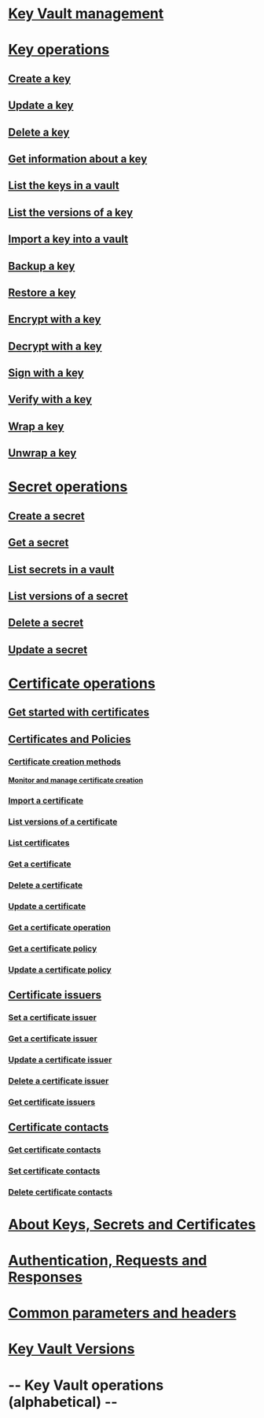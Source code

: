 # [Key Vault management](../../docs-ref-autogen/keyvault/Vaults.json)
# [Key operations](key-operations.md)
## [Create a key](../../docs-ref-autogen/keyvault/CreateKey.json)
## [Update a key](../../docs-ref-autogen/keyvault/UpdateKey.json)
## [Delete a key](../../docs-ref-autogen/keyvault/DeleteKey.json)
## [Get information about a key](../../docs-ref-autogen/keyvault/GetKey.json)
## [List the keys in a vault](../../docs-ref-autogen/keyvault/GetKeys.json)
## [List the versions of a key](../../docs-ref-autogen/keyvault/GetKeyVersions.json)
## [Import a key into a vault](../../docs-ref-autogen/keyvault/ImportKey.json)
## [Backup a key](../../docs-ref-autogen/keyvault/BackupKey.json)
## [Restore a key](../../docs-ref-autogen/keyvault/RestoreKey.json)
## [Encrypt with a key](../../docs-ref-autogen/keyvault/encrypt.json)
## [Decrypt with a key](../../docs-ref-autogen/keyvault/decrypt.json)
## [Sign with a key](../../docs-ref-autogen/keyvault/sign.json)
## [Verify with a key](../../docs-ref-autogen/keyvault/verify.json)
## [Wrap a key](../../docs-ref-autogen/keyvault/wrapKey.json)
## [Unwrap a key](../../docs-ref-autogen/keyvault/unwrapKey.json)
# [Secret operations](secret-operations.md)
## [Create a secret](../../docs-ref-autogen/keyvault/SetSecret.json)
## [Get a secret](../../docs-ref-autogen/keyvault/GetSecret.json)
## [List secrets in a vault](../../docs-ref-autogen/keyvault/GetSecrets.json)
## [List versions of a secret](../../docs-ref-autogen/keyvault/GetSecretVersions.json)
## [Delete a secret](../../docs-ref-autogen/keyvault/DeleteSecret.json)
## [Update a secret](../../docs-ref-autogen/keyvault/UpdateSecret.json)
# [Certificate operations](certificate-operations.md)
## [Get started with certificates](certificate-scenarios.md)
## [Certificates and Policies](certificates-and-policies.md)
### [Certificate creation methods](create-a-certificate.md)
#### [Monitor and manage certificate creation](create-certificate-scenarios.md)
### [Import a certificate](../../docs-ref-autogen/keyvault/ImportCertificate.json)
### [List versions of a certificate](../../docs-ref-autogen/keyvault/GetCertificateVersions.json)
### [List certificates](../../docs-ref-autogen/keyvault/GetCertificates.json)
### [Get a certificate](../../docs-ref-autogen/keyvault/GetCertificate.json)
### [Delete a certificate](../../docs-ref-autogen/keyvault/DeleteCertificate.json)
### [Update a certificate](../../docs-ref-autogen/keyvault/UpdateCertificate.json)
### [Get a certificate operation](../../docs-ref-autogen/keyvault/GetCertificateOperation.json)
### [Get a certificate policy](../../docs-ref-autogen/keyvault/GetCertificatePolicy.json)
### [Update a certificate policy](../../docs-ref-autogen/keyvault/UpdateCertificatePolicy.json)
## [Certificate issuers](certificate-issuers.md)
### [Set a certificate issuer](../../docs-ref-autogen/keyvault/SetCertificateIssuer.json)
### [Get a certificate issuer](../../docs-ref-autogen/keyvault/GetCertificateIssuer.json)
### [Update a certificate issuer](../../docs-ref-autogen/keyvault/UpdateCertificateIssuer.json)
### [Delete a certificate issuer](../../docs-ref-autogen/keyvault/DeleteCertificateIssuer.json)
### [Get certificate issuers](../../docs-ref-autogen/keyvault/GetCertificateIssuers.json)
## [Certificate contacts](certificate-contacts.md)
### [Get certificate contacts](../../docs-ref-autogen/keyvault/GetCertificateContacts.json)
### [Set certificate contacts](../../docs-ref-autogen/keyvault/SetCertificateContacts.json)
### [Delete certificate contacts](../../docs-ref-autogen/keyvault/DeleteCertificateContacts.json)
# [About Keys, Secrets and Certificates](about-keys--secrets-and-certificates.md)
# [Authentication, Requests and Responses](authentication--requests-and-responses.md)
# [Common parameters and headers](common-parameters-and-headers.md)
# [Key Vault Versions](key-vault-versions.md)
# -- Key Vault operations (alphabetical) --
